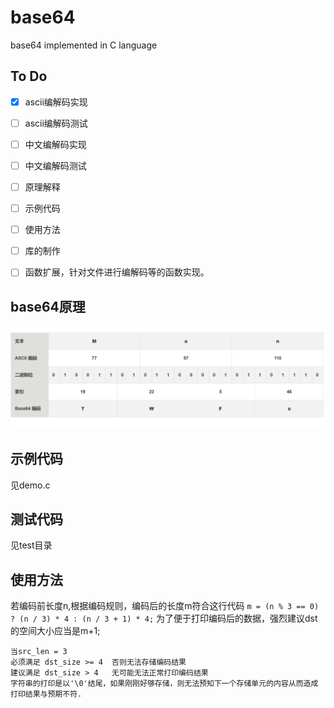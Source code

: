 # base64

base64 implemented in C language

## To Do

- [x] ascii编解码实现
- [ ] ascii编解码测试
- [ ] 中文编解码实现
- [ ] 中文编解码测试
- [ ] 原理解释
- [ ] 示例代码
- [ ] 使用方法
- [ ] 库的制作
- [ ] 函数扩展，针对文件进行编解码等的函数实现。






## base64原理

![](doc/base64原理.png)

## 示例代码
见demo.c


## 测试代码

见test目录

## 使用方法

若编码前长度n,根据编码规则，编码后的长度m符合这行代码
`m = (n % 3 == 0) ? (n / 3) * 4 : (n / 3 + 1) * 4;`
为了便于打印编码后的数据，强烈建议dst的空间大小应当是m+1;
```
当src_len = 3
必须满足 dst_size >= 4  否则无法存储编码结果
建议满足 dst_size > 4   无可能无法正常打印编码结果
字符串的打印是以'\0'结尾，如果刚刚好够存储，则无法预知下一个存储单元的内容从而造成打印结果与预期不符.
```

